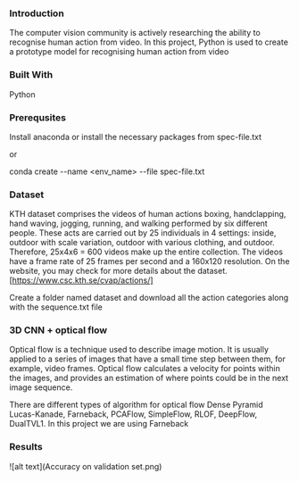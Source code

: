 ### Introduction
The computer vision community is actively researching the ability to recognise human action from video. In this project, Python is used to create a prototype model for recognising human action from video

### Built With
Python

### Prerequsites
Install anaconda or install the necessary packages from spec-file.txt 

or 

conda create --name <env_name> --file spec-file.txt

### Dataset
KTH dataset comprises the videos of human actions boxing, handclapping, hand waving, jogging, running, and walking performed by six different people. These acts are carried out by 25 individuals in 4 settings: inside, outdoor with scale variation, outdoor with various clothing, and outdoor. Therefore, 25x4x6 = 600 videos make up the entire collection. The videos have a frame rate of 25 frames per second and a 160x120 resolution. On the website, you may check for more details about the dataset.[https://www.csc.kth.se/cvap/actions/]

Create a folder named dataset and download all the action categories along with the sequence.txt file

### 3D CNN + optical flow
Optical flow is a technique used to describe image motion. It is usually applied to a series of images that have a small time step between them, for example, video frames. Optical flow calculates a velocity for points within the images, and provides an estimation of where points could be in the next image sequence.

There are different types of algorithm for optical flow Dense Pyramid Lucas-Kanade, Farneback, PCAFlow, SimpleFlow, RLOF, DeepFlow, DualTVL1. In this project we are using Farneback

### Results
![alt text](Accuracy on validation set.png)
